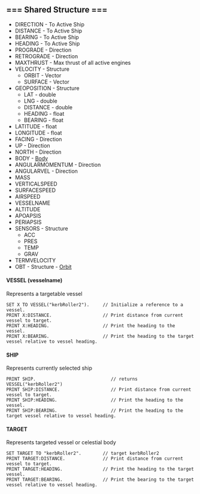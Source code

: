 ﻿## === Shared Structure ===

* DIRECTION - To Active Ship
* DISTANCE - To Active Ship
* BEARING - To Active Ship
* HEADING - To Active Ship
* PROGRADE - Direction
* RETROGRADE - Direction
* MAXTHRUST - Max thrust of all active engines
* VELOCITY - Structure 
    * ORBIT - Vector
    * SURFACE - Vector
* GEOPOSITION - Structure
    * LAT - double
    * LNG - double
    * DISTANCE - double
    * HEADING - float
    * BEARING - float
* LATITUDE - float
* LONGITUDE - float
* FACING - Direction
* UP - Direction
* NORTH - Direction
* BODY - [Body](Body)
* ANGULARMOMENTUM - Direction
* ANGULARVEL - Direction
* MASS 
* VERTICALSPEED
* SURFACESPEED
* AIRSPEED
* VESSELNAME
* ALTITUDE
* APOAPSIS
* PERIAPSIS
* SENSORS - Structure
    * ACC
    * PRES
    * TEMP
    * GRAV
* TERMVELOCITY
* OBT - Structure - [Orbit](Orbit)

#### VESSEL (vesselname)

Represents a targetable vessel

    SET X TO VESSEL("kerbRoller2").     // Initialize a reference to a vessel.
    PRINT X:DISTANCE.                   // Print distance from current vessel to target.
    PRINT X:HEADING.                    // Print the heading to the vessel.
    PRINT X:BEARING.                    // Print the heading to the target vessel relative to vessel heading.
    
#### SHIP
    
Represents currently selected ship
    
    PRINT SHIP.                            // returns VESSEL("kerbRoller2")
    PRINT SHIP:DISTANCE.                   // Print distance from current vessel to target.
    PRINT SHIP:HEADING.                    // Print the heading to the vessel.
    PRINT SHIP:BEARING.                    // Print the heading to the target vessel relative to vessel heading.
    
#### TARGET

Represents targeted vessel or celestial body

    SET TARGET TO "kerbRoller2".        // target kerbRoller2
    PRINT TARGET:DISTANCE.              // Print distance from current vessel to target.
    PRINT TARGET:HEADING.               // Print the heading to the target vessel.
    PRINT TARGET:BEARING.               // Print the bearing to the target vessel relative to vessel heading.